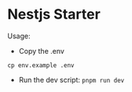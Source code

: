 # Nestjs Starter

Usage:

- Copy the .env

```
cp env.example .env
```

- Run the dev script: `pnpm run dev`
